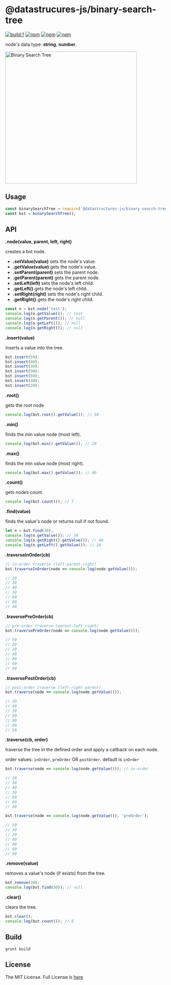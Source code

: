 # @datastrucures-js/binary-search-tree

[![build:?](https://travis-ci.org/eyas-ranjous/datatructures-js/binary-search-tree.svg?branch=master)](https://travis-ci.org/eyas-ranjous/datatructures-js/binary-search-tree) 
[![npm](https://img.shields.io/npm/v/@datastructures-js/binary-search-tree.svg)](https://www.npmjs.com/package/@datastructures-js/binary-search-tree)
[![npm](https://img.shields.io/npm/dm/@datastructures-js/binary-search-tree.svg)](https://www.npmjs.com/packages/@datastructures-js/binary-search-tree) [![npm](https://img.shields.io/badge/node-%3E=%206.0-blue.svg)](https://www.npmjs.com/package/@datastructures-js/binary-search-tree)

node's data type: **string**, **number**.

<img width="413" alt="Binary Search Tree" src="https://user-images.githubusercontent.com/6517308/35762621-74a72626-085f-11e8-8934-ef6facdd6e10.png">

## Usage
```js
const binarySearchTree = require('@datastructures-js/binary-search-tree');
const bst = binarySearchTree();
```

## API

**.node(value, parent, left, right)**

creates a bst node.

* **.setValue(value)** sets the node's value.
* **.getValue(value)** gets the node's value.
* **.setParent(parent)** sets the parent node.
* **.getParent(parent)** gets the parent node.
* **.setLeft(left)** sets the node's left child.
* **.getLeft()** gets the node's left child.
* **.setRight(right)** sets the node's right child.
* **.getRight()** gets the node's right child.

```js
const n = bst.node('test');
console.log(n.getValue()); // test
console.log(n.getParent()); // null
console.log(n.getLeft()); // null
console.log(n.getRight()); // null
```

**.insert(value)** 

inserts a value into the tree.
```javascript
bst.insert(50);
bst.insert(80);
bst.insert(30);
bst.insert(90);
bst.insert(60);
bst.insert(40);
bst.insert(20);
```

**.root()** 

gets the root node
```javascript
console.log(bst.root().getValue()); // 50
```

**.min()** 

finds the min value node (most left).
```javascript
console.log(bst.min().getValue()); // 20
```

**.max()** 

finds the min value node (most right).
```javascript
console.log(bst.max().getValue()); // 90
```

**.count()** 

gets nodes count.
```javascript
console.log(bst.count()); // 7
```

**.find(value)** 

finds the value's node or returns null if not found.
```javascript
let n = bst.find(30);
console.log(n.getValue()); // 30
console.log(n.getRight().getValue()); // 40
console.log(n.getLeft().getValue()); // 20
```

**.traverseInOrder(cb)** 
```js
// in-order traverse (left-parent-right)
bst.traverseInOrder(node => console.log(node.getValue()));

// 20
// 30
// 40
// 50
// 60
// 80
// 90
```

**.traversePreOrder(cb)** 

```js
// pre-order traverse (parent-left-right)
bst.traversePreOrder(node => console.log(node.getValue()));

// 50
// 30
// 20
// 40
// 80
// 60
// 90
```

**.traversePostOrder(cb)** 

```js
// post-order traverse (left-right-parent)
bst.traverse(node => console.log(node.getValue()));

// 20
// 40
// 30
// 60
// 90
// 80
// 50
```

**.traverse(cb, order)** 

traverse the tree in the defined order and apply a callback on each node.

order values: `inOrder`, `preOrder` OR `postOrder`. default is `inOrder`

```js
bst.traverse(node => console.log(node.getValue())); // in-order

// 20
// 30
// 40
// 50
// 60
// 80
// 90

bst.traverse(node => console.log(node.getValue()), 'preOrder');

// 50
// 30
// 20
// 40
// 80
// 60
// 90
```


**.remove(value)** 

removes a value's node (if exists) from the tree.
```javascript
bst.remove(30);
console.log(bst.find(30)); // null
```

**.clear()** 

clears the tree.
```javascript
bst.clear();
console.log(bst.count()); // 0
```

## Build
```
grunt build
```

## License
The MIT License. Full License is [here](https://github.com/datastructures-js/binary-search-tree/blob/master/LICENSE)
